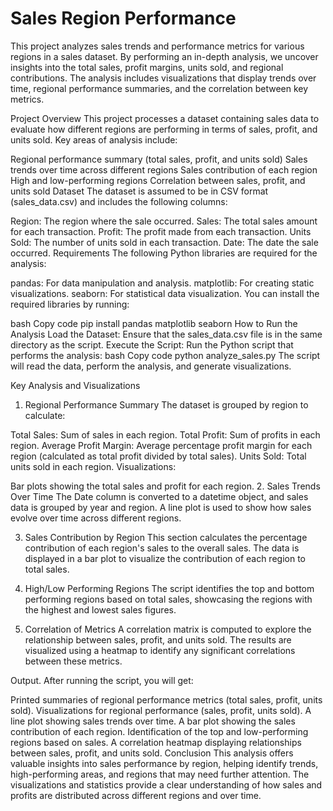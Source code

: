 # Sales Region Performance
This project analyzes sales trends and performance metrics for various regions in a sales dataset. By performing an in-depth analysis, we uncover insights into the total sales, profit margins, units sold, and regional contributions. The analysis includes visualizations that display trends over time, regional performance summaries, and the correlation between key metrics.

Project Overview
This project processes a dataset containing sales data to evaluate how different regions are performing in terms of sales, profit, and units sold. Key areas of analysis include:

Regional performance summary (total sales, profit, and units sold)
Sales trends over time across different regions
Sales contribution of each region
High and low-performing regions
Correlation between sales, profit, and units sold
Dataset
The dataset is assumed to be in CSV format (sales_data.csv) and includes the following columns:

Region: The region where the sale occurred.
Sales: The total sales amount for each transaction.
Profit: The profit made from each transaction.
Units Sold: The number of units sold in each transaction.
Date: The date the sale occurred.
Requirements
The following Python libraries are required for the analysis:

pandas: For data manipulation and analysis.
matplotlib: For creating static visualizations.
seaborn: For statistical data visualization.
You can install the required libraries by running:

bash
Copy code
pip install pandas matplotlib seaborn
How to Run the Analysis
Load the Dataset:
Ensure that the sales_data.csv file is in the same directory as the script.
Execute the Script:
Run the Python script that performs the analysis:
bash
Copy code
python analyze_sales.py
The script will read the data, perform the analysis, and generate visualizations.

Key Analysis and Visualizations
1. Regional Performance Summary
The dataset is grouped by region to calculate:

Total Sales: Sum of sales in each region.
Total Profit: Sum of profits in each region.
Average Profit Margin: Average percentage profit margin for each region (calculated as total profit divided by total sales).
Units Sold: Total units sold in each region.
Visualizations:

Bar plots showing the total sales and profit for each region.
2. Sales Trends Over Time
The Date column is converted to a datetime object, and sales data is grouped by year and region. A line plot is used to show how sales evolve over time across different regions.

3. Sales Contribution by Region
This section calculates the percentage contribution of each region's sales to the overall sales. The data is displayed in a bar plot to visualize the contribution of each region to total sales.

4. High/Low Performing Regions
The script identifies the top and bottom performing regions based on total sales, showcasing the regions with the highest and lowest sales figures.

5. Correlation of Metrics
A correlation matrix is computed to explore the relationship between sales, profit, and units sold. The results are visualized using a heatmap to identify any significant correlations between these metrics.

Output.
After running the script, you will get:

Printed summaries of regional performance metrics (total sales, profit, units sold).
Visualizations for regional performance (sales, profit, units sold).
A line plot showing sales trends over time.
A bar plot showing the sales contribution of each region.
Identification of the top and low-performing regions based on sales.
A correlation heatmap displaying relationships between sales, profit, and units sold.
Conclusion
This analysis offers valuable insights into sales performance by region, helping identify trends, high-performing areas, and regions that may need further attention. The visualizations and statistics provide a clear understanding of how sales and profits are distributed across different regions and over time.
